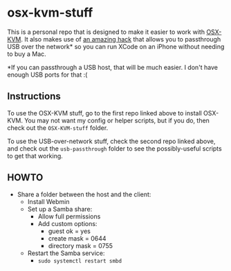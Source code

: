 # osx-kvm-stuff

This is a personal repo that is designed to make it easier to work with [OSX-KVM](https://github.com/kholia/OSX-KVM). It also makes use of [an amazing hack](https://github.com/sickcodes/Docker-OSX#usbfluxd-iphone-usb---network-style-passthrough-osx-kvm-docker-osx) that allows you to passthrough USB over the network* so you can run XCode on an iPhone without needing to buy a Mac.

*If you can passthrough a USB host, that will be much easier. I don't have enough USB ports for that :(


## Instructions

To use the OSX-KVM stuff, go to the first repo linked above to install OSX-KVM. You may not want my config or helper scripts, but if you do, then check out the `OSX-KVM-stuff` folder.

To use the USB-over-network stuff, check the second repo linked above, and check out the `usb-passthrough` folder to see the possibly-useful scripts to get that working.


## HOWTO

- Share a folder between the host and the client:
  - Install Webmin
  - Set up a Samba share:
    - Allow full permissions
    - Add custom options:
      - guest ok = yes
      - create mask = 0644
      - directory mask = 0755
  - Restart the Samba service:
    - `sudo systemctl restart smbd`
